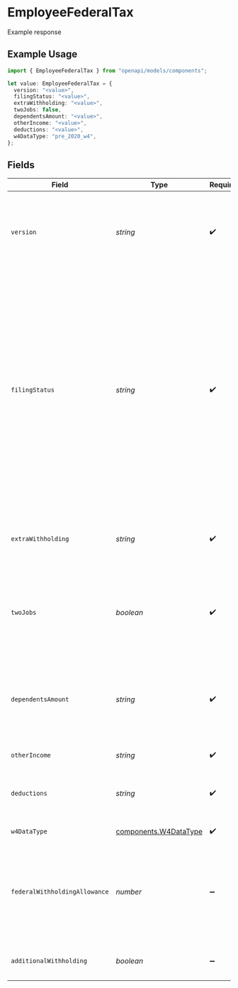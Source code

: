# EmployeeFederalTax

Example response

## Example Usage

```typescript
import { EmployeeFederalTax } from "openapi/models/components";

let value: EmployeeFederalTax = {
  version: "<value>",
  filingStatus: "<value>",
  extraWithholding: "<value>",
  twoJobs: false,
  dependentsAmount: "<value>",
  otherIncome: "<value>",
  deductions: "<value>",
  w4DataType: "pre_2020_w4",
};
```

## Fields

| Field                                                                                                                                                                                                                                                              | Type                                                                                                                                                                                                                                                               | Required                                                                                                                                                                                                                                                           | Description                                                                                                                                                                                                                                                        |
| ------------------------------------------------------------------------------------------------------------------------------------------------------------------------------------------------------------------------------------------------------------------ | ------------------------------------------------------------------------------------------------------------------------------------------------------------------------------------------------------------------------------------------------------------------ | ------------------------------------------------------------------------------------------------------------------------------------------------------------------------------------------------------------------------------------------------------------------ | ------------------------------------------------------------------------------------------------------------------------------------------------------------------------------------------------------------------------------------------------------------------ |
| `version`                                                                                                                                                                                                                                                          | *string*                                                                                                                                                                                                                                                           | :heavy_check_mark:                                                                                                                                                                                                                                                 | The current version of the object. See the [versioning guide](https://docs.gusto.com/embedded-payroll/docs/idempotency) for information on how to use this field.                                                                                                  |
| `filingStatus`                                                                                                                                                                                                                                                     | *string*                                                                                                                                                                                                                                                           | :heavy_check_mark:                                                                                                                                                                                                                                                 | It determines which tax return form an individual will use and is an important factor in computing taxable income. One of:<br/>- Single<br/>- Married<br/>- Head of Household<br/>- Exempt from withholding<br/>- Married, but withhold as Single (does not apply to rev_2020_w4 form) |
| `extraWithholding`                                                                                                                                                                                                                                                 | *string*                                                                                                                                                                                                                                                           | :heavy_check_mark:                                                                                                                                                                                                                                                 | An employee can request an additional amount to be withheld from each paycheck.                                                                                                                                                                                    |
| `twoJobs`                                                                                                                                                                                                                                                          | *boolean*                                                                                                                                                                                                                                                          | :heavy_check_mark:                                                                                                                                                                                                                                                 | If there are only two jobs (i.e., you and your spouse each have a job, or you have two), you can set it to true.                                                                                                                                                   |
| `dependentsAmount`                                                                                                                                                                                                                                                 | *string*                                                                                                                                                                                                                                                           | :heavy_check_mark:                                                                                                                                                                                                                                                 | A dependent is a person other than the taxpayer or spouse who entitles the taxpayer to claim a dependency exemption.                                                                                                                                               |
| `otherIncome`                                                                                                                                                                                                                                                      | *string*                                                                                                                                                                                                                                                           | :heavy_check_mark:                                                                                                                                                                                                                                                 | Other income amount.                                                                                                                                                                                                                                               |
| `deductions`                                                                                                                                                                                                                                                       | *string*                                                                                                                                                                                                                                                           | :heavy_check_mark:                                                                                                                                                                                                                                                 | Deductions other than the standard deduction to reduce withholding.                                                                                                                                                                                                |
| `w4DataType`                                                                                                                                                                                                                                                       | [components.W4DataType](../../models/components/w4datatype.md)                                                                                                                                                                                                     | :heavy_check_mark:                                                                                                                                                                                                                                                 | The version of w4 form.                                                                                                                                                                                                                                            |
| `federalWithholdingAllowance`                                                                                                                                                                                                                                      | *number*                                                                                                                                                                                                                                                           | :heavy_minus_sign:                                                                                                                                                                                                                                                 | *does not apply to rev_2020_w4 form*<br/><br/>An exemption from paying a certain amount of income tax.                                                                                                                                                             |
| `additionalWithholding`                                                                                                                                                                                                                                            | *boolean*                                                                                                                                                                                                                                                          | :heavy_minus_sign:                                                                                                                                                                                                                                                 | *does not apply to rev_2020_w4 form*                                                                                                                                                                                                                               |